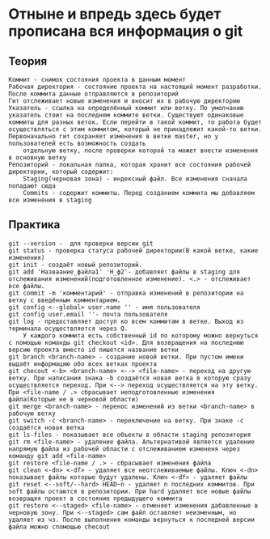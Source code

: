 # Отныне и впредь здесь будет прописана вся информация о git 


## Теория
    Коммит - снимок состояния проекта в данным момент
    Рабочая директория - состояние проекта на настоящий момент разработки. После коммита данные отправляются в репозиторий
    Гит отслеживает новые изменения и вносит их в рабочую директорию
    Указатель - ссылка на определённый коммит или ветку. По умолчанию указатель стоит на последнем коммите ветки. Cуществуют одинаковые коммиты для разных веток. Если перейти в такой коммит, то работа будет осуществляться с этим коммитом, который не принадлежит какой-то ветки.
    Первоначально гит сохраняет изменения в ветке master, но у пользователей есть возможность создать 
        отдельную ветку, после проверки которой та может внести изменения в основную ветку 
    Репозиторий - локальная папка, которая хранит все состояния рабочей директории, который содержит:
        Staging(черновая зона) - индексный файл. Все изменения сначала попадают сюда
        Commits - содержит коммиты. Перед созданием коммита мы добавляем все изменения в staging


## Практика    
    git --version -  для проверки версии git
    git status - проверка статуса рабочей директории(В какой ветке, какие изменения)
    git init - создаёт новый репозиторий. 
    git add 'Назваание_файла1' 'Н_ф2'- добавляет файлы в staging для отслеживания изменений(подготовленное изменение). <.> - отслеживает все файлы.
    git commit -m 'комментарий' - отправка изменений в репозитории на ветку с введённым комментарием.
    git config <--global> user.name '' - имя пользователя
    git config user.email ''- почта пользователя
    git log - предоставляет доступ ко всем коммитам в ветке. Выход из терминала осуществляется через Q.
        У каждого коммита есть собственный id по которому можно вернуться с помощью команды git checkout <id>. Для возвращения на последнюю версию проекта вместо id пишется название ветки 
    git branch <branch-name> - создание новой ветки. При пустом имени выдаёт информацию обо всех ветках проекта
    git checout <-b> <branch-name> <--> <file-name> - переход на другую ветку. При написании знака -b создаётся новая ветка в которую сразу осуществляется переход. При <--> переход осуществляется на эту ветку. При <file-name / .> сбрасывает неподготовленные изменения файла(Которые не в черновой области)
    git merge <branch-name> - перенос изменений из ветки <branch-name> в рабочую ветку
    git switch -c <branch-name> - переключение на ветку. При знаке -c создаётся новая ветка
    git ls-files - показывает все объекты в области staging репозитория
    git rm <file-name> - удаление файла. Альтернативой является удаление напрямую файла из рабочей области с отслеживанием измененя через команду git add <file-name>
    git restore <file-name / .> - сбрасывает изменения файла 
    git clean <-dn> <-df> - удаляет все неотслеживаемые файлы. Ключ <-dn> показывает файлы которые будут удалены. Ключ <-df> - удаляет файлы 
    git reset <--soft/--hard> HEAD~n - удаляет n последних коммитов. При soft файлы остаются в репозитории. При hard удаляет все новые файлы возвращяя проект в состояние предыдущего коммита
    git restore <--staged> <file-name> - отменяет изменения дабавленные в черновую зону. При <--staged> сам файл оставляет неизменным, но удаляет из чз. После выполнения команды вернуться к последней версии файла можно спомощью checout